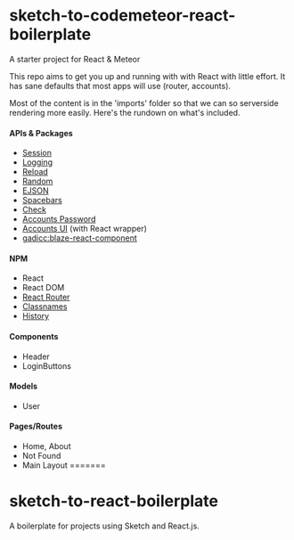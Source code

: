 # sketch-to-codemeteor-react-boilerplate
A starter project for React &amp; Meteor

This repo aims to get you up and running with with React with little effort. It has sane defaults that
most apps will use (router, accounts).

Most of the content is in the 'imports' folder so that we can so serverside rendering more easily. Here's the
rundown on what's included.

#### APIs & Packages
- [Session](https://docs.meteor.com/api/session.html)
- [Logging](https://atmospherejs.com/meteor/logging)
- [Reload](https://atmospherejs.com/meteor/reload)
- [Random](https://docs.meteor.com/packages/random.html)
- [EJSON](https://docs.meteor.com/api/ejson.html)
- [Spacebars](https://docs.meteor.com/packages/spacebars.html)
- [Check](https://docs.meteor.com/api/check.html)
- [Accounts Password](http://docs.meteor.com/api/passwords.html)
- [Accounts UI](https://docs.meteor.com/packages/accounts-ui.html) (with React wrapper)
- [gadicc:blaze-react-component](https://github.com/gadicc/meteor-blaze-react-component/)

#### NPM
- React
- React DOM
- [React Router](https://github.com/reactjs/react-router)
- [Classnames](https://github.com/JedWatson/classnames)
- [History](https://github.com/ReactTraining/history)

#### Components
- Header
- LoginButtons

#### Models
- User

#### Pages/Routes
- Home, About
- Not Found
- Main Layout
=======
# sketch-to-react-boilerplate
A boilerplate for projects using Sketch and React.js.
